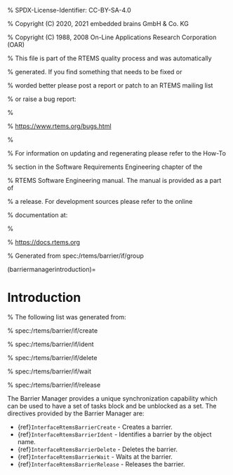 % SPDX-License-Identifier: CC-BY-SA-4.0

% Copyright (C) 2020, 2021 embedded brains GmbH & Co. KG

% Copyright (C) 1988, 2008 On-Line Applications Research Corporation (OAR)

% This file is part of the RTEMS quality process and was automatically

% generated.  If you find something that needs to be fixed or

% worded better please post a report or patch to an RTEMS mailing list

% or raise a bug report:

%

% https://www.rtems.org/bugs.html

%

% For information on updating and regenerating please refer to the How-To

% section in the Software Requirements Engineering chapter of the

% RTEMS Software Engineering manual.  The manual is provided as a part of

% a release.  For development sources please refer to the online

% documentation at:

%

% https://docs.rtems.org

% Generated from spec:/rtems/barrier/if/group

(barriermanagerintroduction)=

# Introduction

% The following list was generated from:

% spec:/rtems/barrier/if/create

% spec:/rtems/barrier/if/ident

% spec:/rtems/barrier/if/delete

% spec:/rtems/barrier/if/wait

% spec:/rtems/barrier/if/release

The Barrier Manager provides a unique synchronization capability which can be
used to have a set of tasks block and be unblocked as a set. The directives
provided by the Barrier Manager are:

- {ref}`InterfaceRtemsBarrierCreate` - Creates a barrier.
- {ref}`InterfaceRtemsBarrierIdent` - Identifies a barrier by the object name.
- {ref}`InterfaceRtemsBarrierDelete` - Deletes the barrier.
- {ref}`InterfaceRtemsBarrierWait` - Waits at the barrier.
- {ref}`InterfaceRtemsBarrierRelease` - Releases the barrier.
